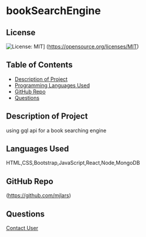 # bookSearchEngine
  ## License
  ![License: MIT](https://img.shields.io/badge/License-MIT-yellow.svg)]
  (https://opensource.org/licenses/MIT)
  ## Table of Contents
  - [Description of Project](#projectDescription)
  - [Programming Languages Used](#projectScripts)
  - [GitHub Repo](#githubUser)
  - [Questions](#projectQuestions)
  ## Description of Project
  using gql api for a book searching engine
  ## Languages Used
  HTML,CSS,Bootstrap,JavaScript,React,Node,MongoDB
  ## GitHub Repo
  (https://github.com/mjlars)
  ## Questions
  [Contact User](mailto:maflarson@gmail.com)
